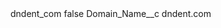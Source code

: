 <?xml version="1.0" encoding="UTF-8"?>
<CustomMetadata xmlns="http://soap.sforce.com/2006/04/metadata" xmlns:xsi="http://www.w3.org/2001/XMLSchema-instance" xmlns:xsd="http://www.w3.org/2001/XMLSchema">
    <label>dndent_com</label>
    <protected>false</protected>
    <values>
        <field>Domain_Name__c</field>
        <value xsi:type="xsd:string">dndent.com</value>
    </values>
</CustomMetadata>
